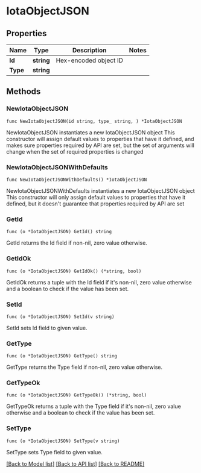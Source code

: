 # IotaObjectJSON

## Properties

Name | Type | Description | Notes
------------ | ------------- | ------------- | -------------
**Id** | **string** | Hex-encoded object ID | 
**Type** | **string** |  | 

## Methods

### NewIotaObjectJSON

`func NewIotaObjectJSON(id string, type_ string, ) *IotaObjectJSON`

NewIotaObjectJSON instantiates a new IotaObjectJSON object
This constructor will assign default values to properties that have it defined,
and makes sure properties required by API are set, but the set of arguments
will change when the set of required properties is changed

### NewIotaObjectJSONWithDefaults

`func NewIotaObjectJSONWithDefaults() *IotaObjectJSON`

NewIotaObjectJSONWithDefaults instantiates a new IotaObjectJSON object
This constructor will only assign default values to properties that have it defined,
but it doesn't guarantee that properties required by API are set

### GetId

`func (o *IotaObjectJSON) GetId() string`

GetId returns the Id field if non-nil, zero value otherwise.

### GetIdOk

`func (o *IotaObjectJSON) GetIdOk() (*string, bool)`

GetIdOk returns a tuple with the Id field if it's non-nil, zero value otherwise
and a boolean to check if the value has been set.

### SetId

`func (o *IotaObjectJSON) SetId(v string)`

SetId sets Id field to given value.


### GetType

`func (o *IotaObjectJSON) GetType() string`

GetType returns the Type field if non-nil, zero value otherwise.

### GetTypeOk

`func (o *IotaObjectJSON) GetTypeOk() (*string, bool)`

GetTypeOk returns a tuple with the Type field if it's non-nil, zero value otherwise
and a boolean to check if the value has been set.

### SetType

`func (o *IotaObjectJSON) SetType(v string)`

SetType sets Type field to given value.



[[Back to Model list]](../README.md#documentation-for-models) [[Back to API list]](../README.md#documentation-for-api-endpoints) [[Back to README]](../README.md)


